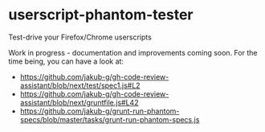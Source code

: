userscript-phantom-tester
=========================

Test-drive your Firefox/Chrome userscripts

Work in progress - documentation and improvements coming soon. For the time being, you can have a look at:

- https://github.com/jakub-g/gh-code-review-assistant/blob/next/test/spec1.js#L2
- https://github.com/jakub-g/gh-code-review-assistant/blob/next/gruntfile.js#L42
- https://github.com/jakub-g/grunt-run-phantom-specs/blob/master/tasks/grunt-run-phantom-specs.js
